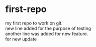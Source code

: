 # first-repo
my first repo to  work on git.
<br>
new line added for the purpose of testing
<br>
another line was added for new feature.
<br>
for new update
